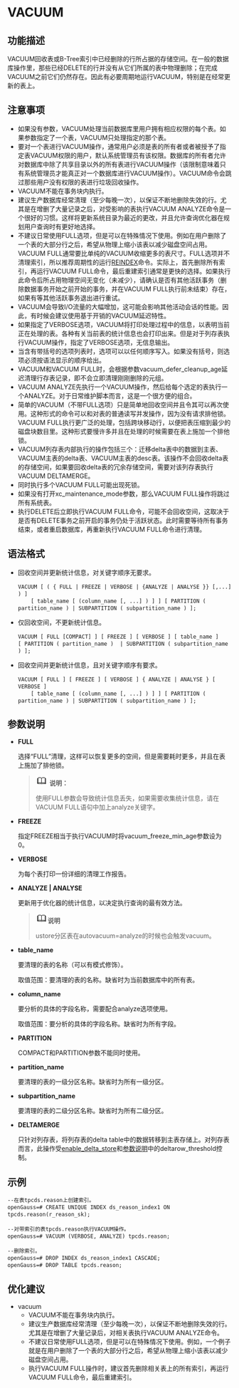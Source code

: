 # VACUUM<a name="ZH-CN_TOPIC_0289900615"></a>

## 功能描述<a name="zh-cn_topic_0283137096_zh-cn_topic_0237122195_zh-cn_topic_0059777503_sd160e2f29b7240d88e6b4e9c7c7b8ae3"></a>

VACUUM回收表或B-Tree索引中已经删除的行所占据的存储空间。在一般的数据库操作里，那些已经DELETE的行并没有从它们所属的表中物理删除；在完成VACUUM之前它们仍然存在。因此有必要周期地运行VACUUM，特别是在经常更新的表上。

## 注意事项<a name="zh-cn_topic_0283137096_zh-cn_topic_0237122195_zh-cn_topic_0059777503_sc14108b37ff240e98423cf0f3a02fc33"></a>

-   如果没有参数，VACUUM处理当前数据库里用户拥有相应权限的每个表。如果参数指定了一个表，VACUUM只处理指定的那个表。
-   要对一个表进行VACUUM操作，通常用户必须是表的所有者或者被授予了指定表VACUUM权限的用户，默认系统管理员有该权限。数据库的所有者允许对数据库中除了共享目录以外的所有表进行VACUUM操作（该限制意味着只有系统管理员才能真正对一个数据库进行VACUUM操作）。VACUUM命令会跳过那些用户没有权限的表进行垃圾回收操作。
-   VACUUM不能在事务块内执行。
-   建议生产数据库经常清理（至少每晚一次），以保证不断地删除失效的行。尤其是在增删了大量记录之后，对受影响的表执行VACUUM ANALYZE命令是一个很好的习惯。这样将更新系统目录为最近的更改，并且允许查询优化器在规划用户查询时有更好地选择。
-   不建议日常使用FULL选项，但是可以在特殊情况下使用。例如在用户删除了一个表的大部分行之后，希望从物理上缩小该表以减少磁盘空间占用。VACUUM FULL通常要比单纯的VACUUM收缩更多的表尺寸。FULL选项并不清理索引，所以推荐周期性的运行[REINDEX](REINDEX.md)命令。实际上，首先删除所有索引，再运行VACUUM FULL命令，最后重建索引通常是更快的选择。如果执行此命令后所占用物理空间无变化（未减少），请确认是否有其他活跃事务（删除数据事务开始之前开始的事务，并在VACUUM FULL执行前未结束）存在，如果有等其他活跃事务退出进行重试。
-   VACUUM会导致I/O流量的大幅增加，这可能会影响其他活动会话的性能。因此，有时候会建议使用基于开销的VACUUM延迟特性。
-   如果指定了VERBOSE选项，VACUUM将打印处理过程中的信息，以表明当前正在处理的表。各种有关当前表的统计信息也会打印出来。但是对于列存表执行VACUUM操作，指定了VERBOSE选项，无信息输出。
-   当含有带括号的选项列表时，选项可以以任何顺序写入。如果没有括号，则选项必须按语法显示的顺序给出。
-   VACUUM和VACUUM FULL时，会根据参数vacuum\_defer\_cleanup\_age延迟清理行存表记录，即不会立即清理刚刚删除的元组。
-   VACUUM ANALYZE先执行一个VACUUM操作，然后给每个选定的表执行一个ANALYZE。对于日常维护脚本而言，这是一个很方便的组合。
-   简单的VACUUM（不带FULL选项）只是简单地回收空间并且令其可以再次使用。这种形式的命令可以和对表的普通读写并发操作，因为没有请求排他锁。VACUUM FULL执行更广泛的处理，包括跨块移动行，以便把表压缩到最少的磁盘块数目里。这种形式要慢许多并且在处理的时候需要在表上施加一个排他锁。
-   VACUUM列存表内部执行的操作包括三个：迁移delta表中的数据到主表、VACUUM主表的delta表、VACUUM主表的desc表。该操作不会回收delta表的存储空间，如果要回收delta表的冗余存储空间，需要对该列存表执行VACUUM DELTAMERGE。
-   同时执行多个VACUUM FULL可能出现死锁。
-   如果没有打开xc\_maintenance\_mode参数，那么VACUUM FULL操作将跳过所有系统表。
-   执行DELETE后立即执行VACUUM FULL命令，可能不会回收空间，这取决于是否有DELETE事务之前开启的事务仍处于活跃状态。此时需要等待所有事务结束，或者重启数据库，再重新执行VACUUM FULL命令进行清理。

## 语法格式<a name="zh-cn_topic_0283137096_zh-cn_topic_0237122195_zh-cn_topic_0059777503_s6ae572813e4047dbafe371b136af69ae"></a>

-   回收空间并更新统计信息，对关键字顺序无要求。

    ```
    VACUUM [ ( { FULL | FREEZE | VERBOSE | {ANALYZE | ANALYSE }} [,...] ) ]
        [ table_name [ (column_name [, ...] ) ] ] [ PARTITION ( partition_name ) | SUBPARTITION ( subpartition_name ) ];
    ```

-   仅回收空间，不更新统计信息。

    ```
    VACUUM [ FULL [COMPACT] ] [ FREEZE ] [ VERBOSE ] [ table_name ] 
    [ PARTITION ( partition_name )  | SUBPARTITION ( subpartition_name ) ];
    ```

-   回收空间并更新统计信息，且对关键字顺序有要求。

    ```
    VACUUM [ FULL ] [ FREEZE ] [ VERBOSE ] { ANALYZE | ANALYSE } [ VERBOSE ] 
        [ table_name [ (column_name [, ...] ) ] ] [ PARTITION ( partition_name ) | SUBPARTITION ( subpartition_name ) ];
    ```


## 参数说明<a name="zh-cn_topic_0283137096_zh-cn_topic_0237122195_zh-cn_topic_0059777503_sbca5ac35b0f942659382ddcabe74ee42"></a>

-   **FULL**

    选择“FULL”清理，这样可以恢复更多的空间，但是需要耗时更多，并且在表上施加了排他锁。

    >![](public_sys-resources/icon-note.gif) **说明：** 
    >
    >使用FULL参数会导致统计信息丢失，如果需要收集统计信息，请在VACUUM FULL语句中加上analyze关键字。

-   **FREEZE**

    指定FREEZE相当于执行VACUUM时将vacuum\_freeze\_min\_age参数设为0。

-   **VERBOSE**

    为每个表打印一份详细的清理工作报告。

- **ANALYZE | ANALYSE**

  更新用于优化器的统计信息，以决定执行查询的最有效方法。

  > **![](public_sys-resources/icon-note.gif)说明**
  >
  > ustore分区表在autovacuum=analyze的时候也会触发vacuum。

-   **table\_name**

    要清理的表的名称（可以有模式修饰）。

    取值范围：要清理的表的名称。缺省时为当前数据库中的所有表。

-   **column\_name**

    要分析的具体的字段名称，需要配合analyze选项使用。

    取值范围：要分析的具体的字段名称。缺省时为所有字段。

-   **PARTITION**

    COMPACT和PARTITION参数不能同时使用。

-   **partition\_name**

    要清理的表的一级分区名称。缺省时为所有一级分区。

-   **subpartition\_name**

    要清理的表的二级分区名称。缺省时为所有二级分区。

-   **DELTAMERGE**

    只针对列存表，将列存表的delta table中的数据转移到主表存储上。对列存表而言，此操作受[enable\_delta\_store](zh-cn_topic_0289900911.md#zh-cn_topic_0283136577_zh-cn_topic_0237124705_section1035224982816)和[参数说明](CREATE-TABLE.md#zh-cn_topic_0283137629_zh-cn_topic_0237122117_zh-cn_topic_0059778169_s99cf2ac11c79436c93385e4efd7c4428)中的deltarow\_threshold控制。


## 示例<a name="zh-cn_topic_0283137096_zh-cn_topic_0237122195_zh-cn_topic_0059777503_s030f55570baf48f8978effdf4361bb45"></a>

```
--在表tpcds.reason上创建索引。
openGauss=# CREATE UNIQUE INDEX ds_reason_index1 ON tpcds.reason(r_reason_sk);

--对带索引的表tpcds.reason执行VACUUM操作。
openGauss=# VACUUM (VERBOSE, ANALYZE) tpcds.reason;

--删除索引。
openGauss=# DROP INDEX ds_reason_index1 CASCADE;
openGauss=# DROP TABLE tpcds.reason;
```

## 优化建议<a name="zh-cn_topic_0283137096_zh-cn_topic_0237122195_zh-cn_topic_0059777503_section34774208154224"></a>

-   vacuum
    -   VACUUM不能在事务块内执行。
    -   建议生产数据库经常清理（至少每晚一次），以保证不断地删除失效的行。尤其是在增删了大量记录后，对相关表执行VACUUM ANALYZE命令。
    -   不建议日常使用FULL选项，但是可以在特殊情况下使用。例如，一个例子就是在用户删除了一个表的大部分行之后，希望从物理上缩小该表以减少磁盘空间占用。
    -   执行VACUUM FULL操作时，建议首先删除相关表上的所有索引，再运行VACUUM FULL命令，最后重建索引。


